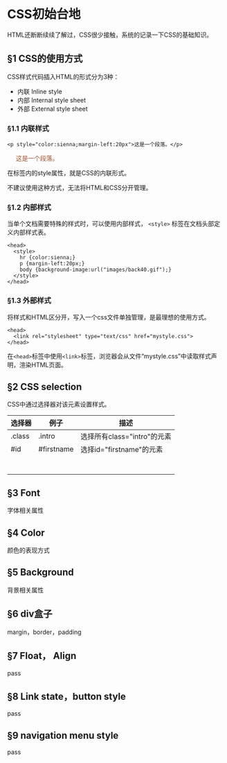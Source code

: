 # CSS初始台地

HTML还断断续续了解过，CSS很少接触，系统的记录一下CSS的基础知识。

## &sect;1 CSS的使用方式

CSS样式代码插入HTML的形式分为3种：

* 内联 Inline style
* 内部 Internal style sheet
* 外部 External style sheet

### &sect;1.1 内联样式

    <p style="color:sienna;margin-left:20px">这是一个段落。</p>

<p style="color:sienna;margin-left:20px">这是一个段落。</p>

在标签内的style属性，就是CSS的内联形式。

不建议使用这种方式，无法将HTML和CSS分开管理。

### &sect;1.2 内部样式

当单个文档需要特殊的样式时，可以使用内部样式， `<style>` 标签在文档头部定义内部样式表。

    <head>
      <style>
        hr {color:sienna;}
        p {margin-left:20px;}
        body {background-image:url("images/back40.gif");}
      </style>
    </head>

### &sect;1.3 外部样式

将样式和HTML区分开，写入一个css文件单独管理，是最理想的使用方式。

    <head>
      <link rel="stylesheet" type="text/css" href="mystyle.css">
    </head>

在`<head>`标签中使用`<link>`标签，浏览器会从文件“mystyle.css”中读取样式声明，渲染HTML页面。

## &sect;2 CSS selection

CSS中通过选择器对该元素设置样式。

|选择器|例子|描述|
|----|----|----|
|.class|.intro|选择所有class="intro"的元素|
|#id|#firstname|选择id="firstname"的元素|
||||
||||
||||
||||
||||
||||
||||
## &sect;3 Font

字体相关属性

## &sect;4 Color

颜色的表现方式

## &sect;5 Background

背景相关属性

## &sect;6 div盒子

margin，border，padding

## &sect;7 Float， Align

pass

## &sect;8 Link state，button style

pass

## &sect;9 navigation menu style

pass

